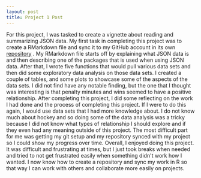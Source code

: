 ```yaml
---
layout: post
title: Project 1 Post
---
```


For this project, I was tasked to create a vignette about reading and summarizing JSON data. My first task in completing this project was to create a RMarkdown file and sync it to my GitHub account in its own [repository]("https://github.com/Rmcolonn/Project-1") . My RMarkdown file starts off by explaining what JSON data is and then describing one of the packages that is used when using JSON data. After that, I wrote five functions that would pull various data sets and then did some exploratory data analysis on those data sets. I created a couple of tables, and some plots to showcase some of the aspects of the data sets. I did not find have any notable finding, but the one that I thought was interesting is that penalty minutes and wins seemed to have a positive relationship. After completing this project, I did some reflecting on the work I had done and the process of completing this project. If I were to do this again, I would use data sets that I had more knowledge about. I do not know much about hockey and so doing some of the data analysis was a tricky because I did not know what types of relationship I should explore and if they even had any meaning outside of this project. The most difficult part for me was getting my git setup and my repository synced with my project so I could show my progress over time. Overall, I enjoyed doing this project. It was difficult and frustrating at times, but I just took breaks when needed and tried to not get frustrated easily when something didn't work how I wanted. I now know how to create a repository and sync my work in R so that way I can work with others and collaborate more easily on projects.

